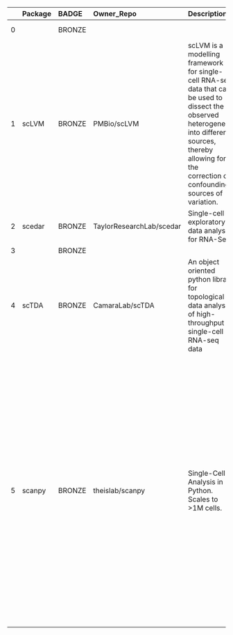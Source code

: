 |    | Package   | BADGE   | Owner_Repo               | Description                                                                                                                                                                                                         | Workflow_Run_Date    | date_created         | last_commit          |   forks |   watchers |   stars | homepage_url                  | has_wiki   |   open_issues | has_downloads   |    Run_ID |   Pylint_score |   Pytest_score | Pip   | Pip_url                                       | License   | Build   | Linux   | Mac   | Windows   | Linux_versions   | Mac_versions   | Windows_versions   | contributor_names                                                                                                                                                                                                                                                                                     | contributor_url                                                                                                                                                                                                                                                                                                                                                                                                                                                                                                                                                                                                                                                                                                                                                                                                                                                                                 | num_contributors   | Github_event_name   |
|---:|:----------|:--------|:-------------------------|:--------------------------------------------------------------------------------------------------------------------------------------------------------------------------------------------------------------------|:---------------------|:---------------------|:---------------------|--------:|-----------:|--------:|:------------------------------|:-----------|--------------:|:----------------|----------:|---------------:|---------------:|:------|:----------------------------------------------|:----------|:--------|:--------|:------|:----------|:-----------------|:---------------|:-------------------|:------------------------------------------------------------------------------------------------------------------------------------------------------------------------------------------------------------------------------------------------------------------------------------------------------|:------------------------------------------------------------------------------------------------------------------------------------------------------------------------------------------------------------------------------------------------------------------------------------------------------------------------------------------------------------------------------------------------------------------------------------------------------------------------------------------------------------------------------------------------------------------------------------------------------------------------------------------------------------------------------------------------------------------------------------------------------------------------------------------------------------------------------------------------------------------------------------------------|:-------------------|:--------------------|
|  0 |           | BRONZE  |                          |                                                                                                                                                                                                                     | 2020-12-08T21:36:19Z |                      |                      |     nan |        nan |     nan |                               |            |           nan |                 | 409216944 |           6.94 |              1 | True  | https://pypi.org/project/ubuntu-latest-py3.6/ | True      | True    | 3.6,3.7 |       |           | ubuntu-latest    |                |                    |                                                                                                                                                                                                                                                                                                       |                                                                                                                                                                                                                                                                                                                                                                                                                                                                                                                                                                                                                                                                                                                                                                                                                                                                                                 |                    | repository_dispatch |
|  1 | scLVM     | BRONZE  | PMBio/scLVM              | scLVM is a modelling framework for single-cell RNA-seq data that can be used to dissect the observed heterogeneity into different sources, thereby allowing for the correction of confounding sources of variation. | 2020-07-29T13:52:31Z | 2014-09-12T23:58:30Z | 2017-06-20T20:42:28Z |      46 |         19 |      93 |                               | True       |            17 | True            | 187199116 |         -12    |              0 | True  | https://pypi.org/project/scLVM/               | True      | True    | 3.6,3.7 |       |           | ubuntu-latest    |                |                    | flophys ostegle flying-sheep afrendeiro pfaucon                                                                                                                                                                                                                                                       | https://github.com/flophys https://github.com/ostegle https://github.com/flying-sheep https://github.com/afrendeiro https://github.com/pfaucon                                                                                                                                                                                                                                                                                                                                                                                                                                                                                                                                                                                                                                                                                                                                                  | 5                  | repository_dispatch |
|  2 | scedar    | BRONZE  | TaylorResearchLab/scedar | Single-cell exploratory data analysis for RNA-Seq                                                                                                                                                                   | 2020-10-22T14:33:40Z | 2018-03-17T05:22:56Z | 2020-03-16T17:41:47Z |       8 |          5 |      26 |                               | True       |             0 | True            | 322248433 |           6.94 |              1 | True  | https://pypi.org/project/scedar/              | True      | True    | 3.6,3.7 |       |           | ubuntu-latest    |                |                    | logstar benstear                                                                                                                                                                                                                                                                                      | https://github.com/logstar https://github.com/benstear                                                                                                                                                                                                                                                                                                                                                                                                                                                                                                                                                                                                                                                                                                                                                                                                                                          | 2                  | repository_dispatch |
|  3 |           | BRONZE  |                          |                                                                                                                                                                                                                     | null                 |                      |                      |     nan |        nan |     nan |                               |            |           nan |                 | 326643662 |         -13.89 |             -2 | True  | https://pypi.org/project/null/                | True      | True    |         |       |           |                  |                |                    |                                                                                                                                                                                                                                                                                                       |                                                                                                                                                                                                                                                                                                                                                                                                                                                                                                                                                                                                                                                                                                                                                                                                                                                                                                 | 0                  | repository_dispatch |
|  4 | scTDA     | BRONZE  | CamaraLab/scTDA          | An object oriented python library for topological data analysis of high-throughput single-cell RNA-seq data                                                                                                         | 2020-10-22T14:15:25Z | 2016-12-22T05:42:07Z | 2018-07-12T20:00:42Z |      21 |          7 |      42 |                               | True       |             4 | True            | 322212601 |         -47    |              0 | True  | https://pypi.org/project/scTDA/               | True      | True    | 3.6,3.7 |       |           | ubuntu-latest    |                |                    | pcamara fbrundu doerlbh                                                                                                                                                                                                                                                                               | https://github.com/pcamara https://github.com/fbrundu https://github.com/doerlbh                                                                                                                                                                                                                                                                                                                                                                                                                                                                                                                                                                                                                                                                                                                                                                                                                | 3                  | repository_dispatch |
|  5 | scanpy    | BRONZE  | theislab/scanpy          | Single-Cell Analysis in Python. Scales to >1M cells.                                                                                                                                                                | 2020-07-29T15:48:14Z | 2017-01-29T11:31:11Z | 2020-07-29T15:16:57Z |     257 |         48 |     681 | https://scanpy.readthedocs.io | True       |           325 | True            | 187343826 |           4.38 |              0 | True  | https://pypi.org/project/scanpy/              | True      | True    | 3.6,3.7 |       |           | ubuntu-latest    |                |                    | falexwolf flying-sheep ivirshup fidelram Koncopd gokceneraslan awnimo adamgayoso fbrundu a-munoz-rojas VolkerBergen tcallies giovp scottgigante fabianrost84 tomwhite dawe Marius1311 chriscainx rfechtner jorvis simonwm michalk8 LuckyMD maximilianh ktpolanski grst gamazeps briangottfried esrice | https://github.com/falexwolf https://github.com/flying-sheep https://github.com/ivirshup https://github.com/fidelram https://github.com/Koncopd https://github.com/gokceneraslan https://github.com/awnimo https://github.com/adamgayoso https://github.com/fbrundu https://github.com/a-munoz-rojas https://github.com/VolkerBergen https://github.com/tcallies https://github.com/giovp https://github.com/scottgigante https://github.com/fabianrost84 https://github.com/tomwhite https://github.com/dawe https://github.com/Marius1311 https://github.com/chriscainx https://github.com/rfechtner https://github.com/jorvis https://github.com/simonwm https://github.com/michalk8 https://github.com/LuckyMD https://github.com/maximilianh https://github.com/ktpolanski https://github.com/grst https://github.com/gamazeps https://github.com/briangottfried https://github.com/esrice | 30                 | repository_dispatch |